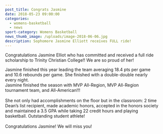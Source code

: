```yaml
---
post_title: Congrats Jasmine
date: 2018-05-23 09:00:00
categories:
  - womens-basketball
  - news
sport-category: Womens Basketball
news_thumb_image: /uploads/image-2018-06-06.jpg
description: Sophomore Jasmine Elliott receives FULL ride!
---
```


Congratulations Jasmine Elliot who has committed and received a full ride scholarship to Trinity Christian College!! We are so proud of her!

Jasmine finished this year leading the team averaging 18.4 pts per game and 10.6 rebounds per game. She finished with a double-double nearly every night.<br>Jasmine finished the season with MVP All-Region, MVP All-Region tournament team, and All-American!!!<br><br>She not only had accomplishments on the floor but in the classroom: 2 time Dean’s list recipient, made academic honors, accepted in the honors society and maintained a 3.5 GPA while taking 22 credit hours and playing basketball. Outstanding student athlete!<br><br>Congratulations Jasmine! We will miss you!